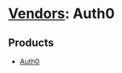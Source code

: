# [Vendors](README.md): Auth0

## Products

- [Auth0](../products/0b45ccba-20b4-41e4-973d-b50fd291944d.md)
